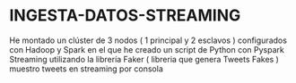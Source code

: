 # INGESTA-DATOS-STREAMING

He montado un clúster de 3 nodos ( 1 principal y 2 esclavos ) configurados con Hadoop y Spark en el que he creado un script de Python con Pyspark Streaming utilizando la librería Faker ( libreria que genera Tweets Fakes ) muestro tweets en streaming por consola
